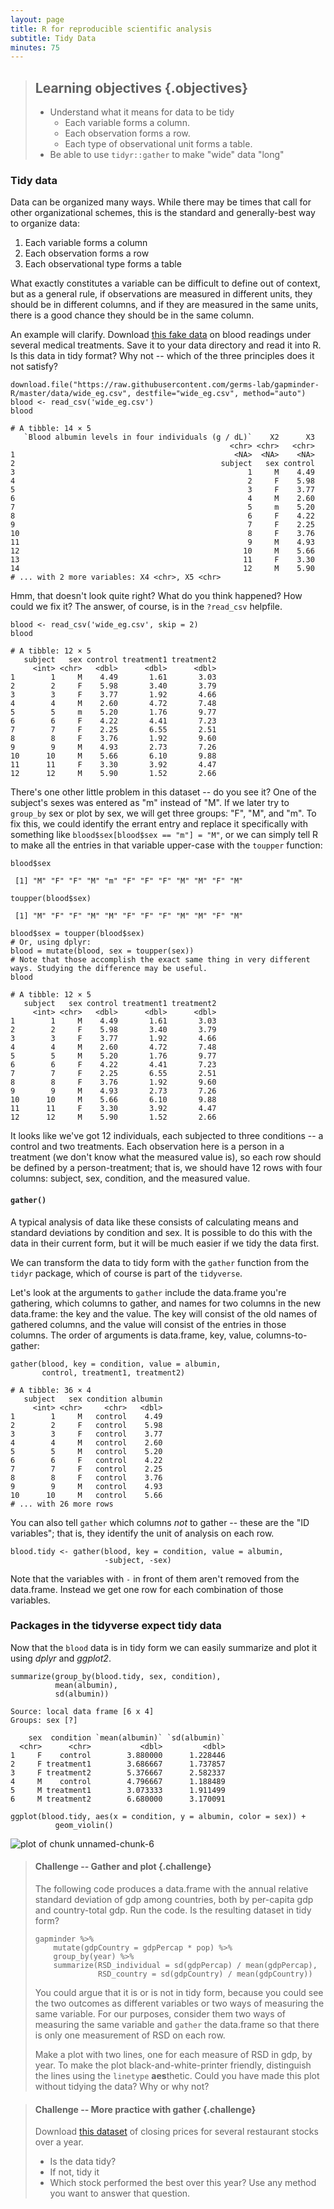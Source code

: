 ```yaml
---
layout: page
title: R for reproducible scientific analysis
subtitle: Tidy Data
minutes: 75
---
```




> ## Learning objectives {.objectives}
>
> - Understand what it means for data to be tidy
>     - Each variable forms a column.
>     - Each observation forms a row.
>     - Each type of observational unit forms a table.
> - Be able to use `tidyr::gather` to make "wide" data "long"
>

### Tidy data

Data can be organized many ways. While there may be times that call for other organizational schemes, this is the standard and generally-best way to organize data:

1. Each variable forms a column
1. Each observation forms a row
1. Each observational type forms a table

What exactly constitutes a variable can be difficult to define out of context, but as a general rule, if observations are measured in different units, they should be in different columns, and if they are measured in the same units, there is a good chance they should be in the same column.

An example will clarify. Download [this fake data](https://raw.githubusercontent.com/michaellevy/gapminder-R/gh-pages/data/wide_eg.csv) on blood readings under several medical treatments. Save it to your data directory and read it into R. Is this data in tidy format? Why not -- which of the three principles does it not satisfy?


~~~{.r}
download.file("https://raw.githubusercontent.com/germs-lab/gapminder-R/master/data/wide_eg.csv", destfile="wide_eg.csv", method="auto")
blood <- read_csv('wide_eg.csv')
blood
~~~



~~~{.output}
# A tibble: 14 × 5
   `Blood albumin levels in four individuals (g / dL)`    X2      X3
                                                 <chr> <chr>   <chr>
1                                                 <NA>  <NA>    <NA>
2                                              subject   sex control
3                                                    1     M    4.49
4                                                    2     F    5.98
5                                                    3     F    3.77
6                                                    4     M    2.60
7                                                    5     m    5.20
8                                                    6     F    4.22
9                                                    7     F    2.25
10                                                   8     F    3.76
11                                                   9     M    4.93
12                                                  10     M    5.66
13                                                  11     F    3.30
14                                                  12     M    5.90
# ... with 2 more variables: X4 <chr>, X5 <chr>

~~~

Hmm, that doesn't look quite right? What do you think happened? How could we fix it? The answer, of course, is in the `?read_csv` helpfile.


~~~{.r}
blood <- read_csv('wide_eg.csv', skip = 2)
blood
~~~



~~~{.output}
# A tibble: 12 × 5
   subject   sex control treatment1 treatment2
     <int> <chr>   <dbl>      <dbl>      <dbl>
1        1     M    4.49       1.61       3.03
2        2     F    5.98       3.40       3.79
3        3     F    3.77       1.92       4.66
4        4     M    2.60       4.72       7.48
5        5     m    5.20       1.76       9.77
6        6     F    4.22       4.41       7.23
7        7     F    2.25       6.55       2.51
8        8     F    3.76       1.92       9.60
9        9     M    4.93       2.73       7.26
10      10     M    5.66       6.10       9.88
11      11     F    3.30       3.92       4.47
12      12     M    5.90       1.52       2.66

~~~

There's one other little problem in this dataset -- do you see it? One of the subject's sexes was entered as "m" instead of "M". If we later try to `group_by` sex or plot by sex, we will get three groups: "F", "M", and "m". To fix this, we could identify the errant entry and replace it specifically with something like `blood$sex[blood$sex == "m"] = "M"`, or we can simply tell R to make all the entries in that variable upper-case with the `toupper` function:


~~~{.r}
blood$sex
~~~



~~~{.output}
 [1] "M" "F" "F" "M" "m" "F" "F" "F" "M" "M" "F" "M"

~~~



~~~{.r}
toupper(blood$sex)
~~~



~~~{.output}
 [1] "M" "F" "F" "M" "M" "F" "F" "F" "M" "M" "F" "M"

~~~



~~~{.r}
blood$sex = toupper(blood$sex)
# Or, using dplyr:
blood = mutate(blood, sex = toupper(sex))
# Note that those accomplish the exact same thing in very different ways. Studying the difference may be useful.
blood
~~~



~~~{.output}
# A tibble: 12 × 5
   subject   sex control treatment1 treatment2
     <int> <chr>   <dbl>      <dbl>      <dbl>
1        1     M    4.49       1.61       3.03
2        2     F    5.98       3.40       3.79
3        3     F    3.77       1.92       4.66
4        4     M    2.60       4.72       7.48
5        5     M    5.20       1.76       9.77
6        6     F    4.22       4.41       7.23
7        7     F    2.25       6.55       2.51
8        8     F    3.76       1.92       9.60
9        9     M    4.93       2.73       7.26
10      10     M    5.66       6.10       9.88
11      11     F    3.30       3.92       4.47
12      12     M    5.90       1.52       2.66

~~~

It looks like we've got 12 individuals, each subjected to three conditions -- a control and two treatments. Each observation here is a person in a treatment (we don't know what the measured value is), so each row should be defined by a person-treatment; that is, we should have 12 rows with four columns: subject, sex, condition, and the measured value.

#### `gather()`

A typical analysis of data like these consists of calculating means and standard deviations by condition and sex. It is possible to do this with the data in their current form, but it will be much easier if we tidy the data first.

We can transform the data to tidy form with the `gather` function from the `tidyr` package, which of course is part of the `tidyverse`.

Let's look at the arguments to `gather` include the data.frame you're gathering, which columns to gather, and names for two columns in the new data.frame: the key and the value. The key will consist of the old names of gathered columns, and the value will consist of the entries in those columns. The order of arguments is data.frame, key, value, columns-to-gather:


~~~{.r}
gather(blood, key = condition, value = albumin,
       control, treatment1, treatment2)
~~~



~~~{.output}
# A tibble: 36 × 4
   subject   sex condition albumin
     <int> <chr>     <chr>   <dbl>
1        1     M   control    4.49
2        2     F   control    5.98
3        3     F   control    3.77
4        4     M   control    2.60
5        5     M   control    5.20
6        6     F   control    4.22
7        7     F   control    2.25
8        8     F   control    3.76
9        9     M   control    4.93
10      10     M   control    5.66
# ... with 26 more rows

~~~

You can also tell `gather` which columns *not* to gather -- these are the "ID variables"; that is, they identify the unit of analysis on each row.


~~~{.r}
blood.tidy <- gather(blood, key = condition, value = albumin,
                     -subject, -sex)
~~~

Note that the variables with `-` in front of them aren't removed from the data.frame. Instead we get one row for each combination of those variables.

### Packages in the tidyverse expect tidy data

Now that the `blood` data is in tidy form we can easily summarize and plot it using *dplyr* and *ggplot2*.


~~~{.r}
summarize(group_by(blood.tidy, sex, condition),
          mean(albumin),
          sd(albumin))
~~~



~~~{.output}
Source: local data frame [6 x 4]
Groups: sex [?]

    sex  condition `mean(albumin)` `sd(albumin)`
  <chr>      <chr>           <dbl>         <dbl>
1     F    control        3.880000      1.228446
2     F treatment1        3.686667      1.737857
3     F treatment2        5.376667      2.582337
4     M    control        4.796667      1.188489
5     M treatment1        3.073333      1.911499
6     M treatment2        6.680000      3.170091

~~~


~~~{.r}
ggplot(blood.tidy, aes(x = condition, y = albumin, color = sex)) +
          geom_violin()
~~~

<img src="fig/unnamed-chunk-6-1.png" title="plot of chunk unnamed-chunk-6" alt="plot of chunk unnamed-chunk-6" style="display: block; margin: auto;" />

> #### Challenge -- Gather and plot {.challenge}
>
> The following code produces a data.frame with the annual relative standard deviation of gdp among countries, both by per-capita gdp and country-total gdp. Run the code. Is the resulting dataset in tidy form?
>
> ```
> gapminder %>%
>     mutate(gdpCountry = gdpPercap * pop) %>%
>     group_by(year) %>%
>     summarize(RSD_individual = sd(gdpPercap) / mean(gdpPercap),
>               RSD_country = sd(gdpCountry) / mean(gdpCountry))
> ```
>
> You could argue that it is or is not in tidy form, because you could see the two outcomes as different variables or two ways of measuring the same variable. For our purposes, consider them two ways of measuring the same variable and `gather` the data.frame so that there is only one measurement of RSD on each row.
>
> Make a plot with two lines, one for each measure of RSD in gdp, by year. To make the plot black-and-white-printer friendly, distinguish the lines using the `linetype` **aes**thetic. Could you have made this plot without tidying the data? Why or why not?
>


> #### Challenge -- More practice with gather {.challenge}
>
> Download [this dataset](https://raw.githubusercontent.com/michaellevy/gapminder-R/gh-pages/data/stocks.tsv) of closing prices for several restaurant stocks over a year.
>
> - Is the data tidy?  
> - If not, tidy it
> - Which stock performed the best over this year? Use any method you want to answer that question.
>

